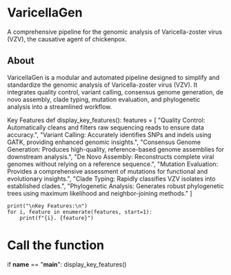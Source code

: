 # VaricellaGen
A comprehensive pipeline for the genomic analysis of Varicella-zoster virus (VZV), the causative agent of chickenpox.

## About
VaricellaGen is a modular and automated pipeline designed to simplify and standardize the genomic analysis of Varicella-zoster virus (VZV). It integrates quality control, variant calling, consensus genome generation, de novo assembly, clade typing, mutation evaluation, and phylogenetic analysis into a streamlined workflow.

Key Features
def display_key_features():
    features = [
        "Quality Control: Automatically cleans and filters raw sequencing reads to ensure data accuracy.",
        "Variant Calling: Accurately identifies SNPs and indels using GATK, providing enhanced genomic insights.",
        "Consensus Genome Generation: Produces high-quality, reference-based genome assemblies for downstream analysis.",
        "De Novo Assembly: Reconstructs complete viral genomes without relying on a reference sequence.",
        "Mutation Evaluation: Provides a comprehensive assessment of mutations for functional and evolutionary insights.",
        "Clade Typing: Rapidly classifies VZV isolates into established clades.",
        "Phylogenetic Analysis: Generates robust phylogenetic trees using maximum likelihood and neighbor-joining methods."
    ]

    print("\nKey Features:\n")
    for i, feature in enumerate(features, start=1):
        print(f"{i}. {feature}")

# Call the function
if __name__ == "__main__":
    display_key_features()
